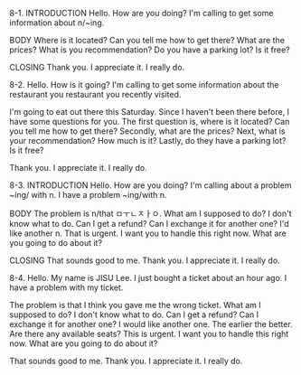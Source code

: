 8-1.
INTRODUCTION
Hello. How are you doing? I'm calling to get some information about n/~ing.

BODY
Where is it located? Can you tell me how to get there?
What are the prices? What is you recommendation?
Do you have a parking lot? Is it free?

CLOSING
Thank you. I appreciate it. I really do.

8-2.
Hello. How is it going? I'm calling to get some information about the restaurant you restaurant you recently visited.

I'm going to eat out there this Saturday. Since I haven't been there before, I have some questions for you. The first question is, where is it located? Can you tell me how to get there? Secondly, what are the prices? Next, what is your recommendation? How much is it? Lastly, do they have a parking lot? Is it free?

Thank you. I appreciate it. I really do.

8-3.
INTRODUCTION
Hello. How are you doing? I'm calling about a problem ~ing/ with n. I have a problem ~ing/with n.

BODY
The problem is n/that ㅁㅜㄴㅈㅏㅇ. What am I supposed to do? I don't know what to do.
Can I get a refund? Can I exchange it for another one? I'd like another n.
That is urgent. I want you to handle this right now. What are you going to do about it?

CLOSING
That sounds good to me. Thank you. I appreciate it. I really do.

8-4.
Hello. My name is JISU Lee. I just bought a ticket about an hour ago. I have a problem with my ticket.

The problem is that I think you gave me the wrong ticket. What am I supposed to do? I don't know what to do. Can I get a refund? Can I exchange it for another one? I would like another one. The earlier the better. Are there any available seats? This is urgent. I want you to handle this right now. What are you going to do about it?

That sounds good to me. Thank you. I appreciate it. I really do.
